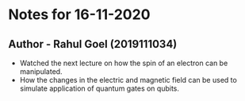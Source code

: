 # Notes for 16-11-2020
## Author - Rahul Goel (2019111034)

- Watched the next lecture on how the spin of an electron can be manipulated.
- How the changes in the electric and magnetic field can be used to simulate application of quantum gates on qubits.
